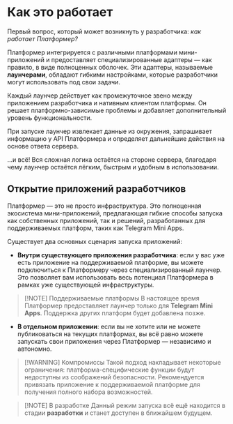 # Как это работает

Первый вопрос, который может возникнуть у разработчика: *как работает Платформер?*

Платформер интегрируется с различными платформами мини-приложений и предоставляет специализированные адаптеры — как
правило, в виде полноценных оболочек. Эти адаптеры, называемые **лаунчерами**, обладают гибкими настройками, которые
разработчики могут использовать под свои задачи.

Каждый лаунчер действует как промежуточное звено между приложением разработчика и нативным клиентом платформы. Он решает
платформно-зависимые проблемы и добавляет дополнительный уровень функциональности.

При запуске лаунчер извлекает данные из окружения, запрашивает информацию у API Платформера и определяет дальнейшие
действия на основе ответа сервера.

…и всё! Вся сложная логика остаётся на стороне сервера, благодаря чему лаунчер остаётся лёгким, быстрым и удобным в
использовании.

## Открытие приложений разработчиков

Платформер — это не просто инфраструктура. Это полноценная экосистема мини-приложений, предлагающая гибкие способы
запуска как собственных приложений, так и решений, разработанных для поддерживаемых платформ, таких как Telegram Mini
Apps.

Существует два основных сценария запуска приложений:

* **Внутри существующего приложения разработчика**: если у вас уже есть приложение на поддерживаемой платформе, вы
  можете подключиться к Платформеру через специализированный лаунчер. Это позволяет вам использовать весь потенциал
  Платформера в рамках уже существующей инфраструктуры.

> [!NOTE] Поддерживаемые платформы
> В настоящее время Платформер предоставляет лаунчер только для **Telegram Mini Apps**. Поддержка других платформ будет
> добавлена позже.

* **В отдельном приложении**: если вы не хотите или не можете публиковаться на текущих платформах, вы всё равно можете
  запускать свои приложения через Платформер — независимо и автономно.

> [!WARNING] Компромиссы
> Такой подход накладывает некоторые ограничения: платформа-специфические функции будут недоступны из соображений
> безопасности. Рекомендуется привязать приложение к поддерживаемой платформе для получения полного набора возможностей.

> [!NOTE] В разработке
> Данный режим запуска всё ещё находится в стадии **разработки** и станет доступен в ближайшем будущем.
